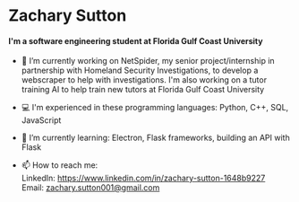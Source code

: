 # Zachary Sutton
#### I'm a software engineering student at Florida Gulf Coast University 

<!--
**zesutton2619/zesutton2619** is a ✨ _special_ ✨ repository because its `README.md` (this file) appears on your GitHub profile. -->

- 🔭 I’m currently working on NetSpider, my senior project/internship in partnership with Homeland Security Investigations, to develop a webscraper to help with investigations. I'm also working on a tutor training AI to help train new tutors at Florida Gulf Coast University
- 💻 I'm experienced in these programming languages: Python, C++, SQL, JavaScript
- 🌱 I’m currently learning: Electron, Flask frameworks, building an API with Flask

- 📫 How to reach me: </br>
  LinkedIn: https://www.linkedin.com/in/zachary-sutton-1648b9227 </br>
  Email: zachary.sutton001@gmail.com
